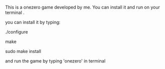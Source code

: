 
This is a onezero game developed by me. 
You can install it and run on your terminal .



you can install it by typing:


./configure

make

sudo make install



and run the game by typing 'onezero' in terminal  
